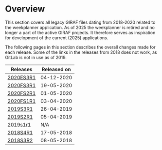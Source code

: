# Overview

This section covers all legacy GIRAF files dating from 2018-2020 related to the weekplanner application. As of 2025 the weekplanner is retired and no longer a part of the active GIRAF projects. It therefore serves as inspiration for development of the current (2025) applications.   


The following pages in this section describes the overall changes made for each
release. Some of the links in the releases from 2018 does not work, as GitLab is
not in use as of 2019.

| Releases | Released on  |
| -------- | -------------|
| [2020ES3R1](./2020E/2020es3r1.md)     | 04-12-2020 |
| [2020FS3R1](./2020F/2020Fs3r1.md)     | 19-05-2020 |
| [2020FS2R1](./2020F/2020Fs2r1.md)     | 01-05-2020 |
| [2020FS1R1](./2020F/2020Fs1r1.md)     | 03-04-2020 |
| [2019S3R1](./2019/2019s3r1.md)        | 26-04-2019 |
| [2019S2R1](./2019/2019s2r1.md)        | 05-04-2019 |
| [2019s1r1](./2019/2019s1r1.md)        | N/A        |
| [2018S4R1](./2018/2018s4r1.md)        | 17-05-2018 |
| [2018S3R2](./2018/2018s3r2.md)        | 08-05-2018 |